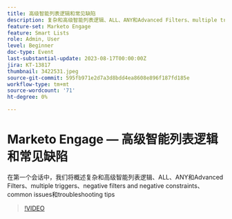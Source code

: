 ```yaml
---
title: 高级智能列表逻辑和常见缺陷
description: 复杂和高级智能列表逻辑、ALL、ANY和Advanced Filters、multiple triggers、negative filters and negative constraints、common issues和疑难解答提示的概述
feature-set: Marketo Engage
feature: Smart Lists
role: Admin, User
level: Beginner
doc-type: Event
last-substantial-update: 2023-08-17T00:00:00Z
jira: KT-13817
thumbnail: 3422531.jpeg
source-git-commit: 595fb971e2d7a3d8bdd4ea8608e896f187fd185e
workflow-type: tm+mt
source-wordcount: '71'
ht-degree: 0%

---
```



# Marketo Engage — 高级智能列表逻辑和常见缺陷

在第一个会话中，我们将概述复杂和高级智能列表逻辑、ALL、ANY和Advanced Filters、multiple triggers、negative filters and negative constraints、common issues和troubleshooting tips

>[!VIDEO](https://video.tv.adobe.com/v/3422531/?learn=on)
